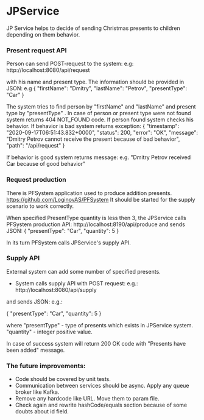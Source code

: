 # JPService

JP Service helps to decide of sending Christmas presents to children depending on them behavior.

### Present request API
Person can send POST-request to the system:
e.g: http://localhost:8080/api/request

with his name and present type.
The information should be provided in JSON:
e.g
{
    "firstName": "Dmitry",
    "lastName": "Petrov",
    "presentType": "Car"
}

The system tries to find person by "firstName" and "lastName" and present type by "presentType" . In case of person or present type were not found system returns 404 NOT_FOUND code.
If person found system checks his behavior. 
If behavior is bad system returns exception:
{
    "timestamp": "2020-09-17T06:51:43.832+0000",
    "status": 200,
    "error": "OK",
    "message": "Dmitry Petrov cannot receive the present because of bad behavior",
    "path": "/api/request"
}

If behavior is good system returns message:
e.g. "Dmitry Petrov received Car because of good behavior"

### Request production
There is PFSystem application used to produce addition presents. 
https://github.com/LoginovAS/PFSystem
It should be started for the supply scenario to work correctly.

When specified PresentType quantity is less then 3, the JPService calls PFSystem production API:
http://localhost:8190/api/produce
and sends JSON:
 {
     "presentType": "Car",
     "quantity": 5
 }
 
In its turn PFSystem calls JPService's supply API.

### Supply API
External system can add some number of specified presents.
 - System calls supply API with POST request:
 e.g.: http://localhost:8080/api/supply
 
 and sends JSON:
 e.g.:
 
 {
     "presentType": "Car",
     "quantity": 5
 }
 
 where "presentType" - type of presents which exists in JPService system.
 "quantity" - integer positive value.
 
 In case of success system will return 200 OK code with "Presents have been added" message.
 
 ### The future improvements:
  - Code should be covered by unit tests.
  - Communication between services should be async. Apply any queue broker like Kafka. 
  - Remove any hardcode like URL. Move them to param file.
  - Check again and rewrite hashCode/equals section because of some doubts about id field.
